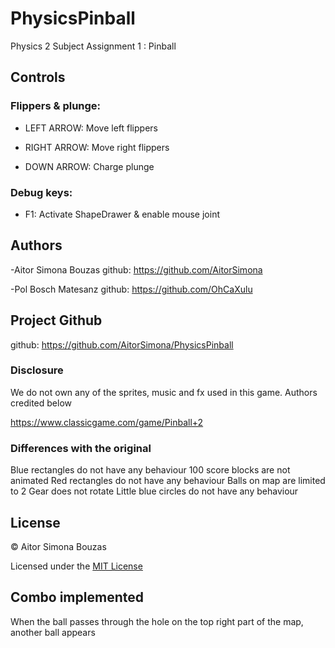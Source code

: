 # PhysicsPinball
Physics 2 Subject Assignment 1 : Pinball

## Controls
### Flippers & plunge:

- LEFT ARROW: Move left flippers

- RIGHT ARROW: Move right flippers

- DOWN ARROW: Charge plunge

### Debug keys:
- F1: Activate ShapeDrawer & enable mouse joint

## Authors 
 -Aitor Simona Bouzas
github: https://github.com/AitorSimona

 -Pol Bosch Matesanz
github: https://github.com/OhCaXulu

## Project Github

  github:  https://github.com/AitorSimona/PhysicsPinball

### Disclosure

We do not own any of the sprites, music and fx used in this game. Authors credited below
 
https://www.classicgame.com/game/Pinball+2      

### Differences with the original

Blue rectangles do not have any behaviour
100 score blocks are not animated
Red rectangles do not have any behaviour
Balls on map are limited to 2
Gear does not rotate
Little blue circles do not have any behaviour

## License

© Aitor Simona Bouzas

Licensed under the [MIT License](LICENSE.txt)

## Combo implemented

When the ball passes through the hole on the top right part of the map, another ball appears
    
